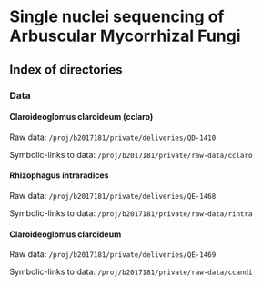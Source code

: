 # Single nuclei sequencing of Arbuscular Mycorrhizal Fungi

## Index of directories

### Data

#### Claroideoglomus claroideum (cclaro)

Raw data:
```/proj/b2017181/private/deliveries/QD-1410```

Symbolic-links to data:
```/proj/b2017181/private/raw-data/cclaro```

#### Rhizophagus intraradices

Raw data:
```/proj/b2017181/private/deliveries/QE-1468```

Symbolic-links to data:
```/proj/b2017181/private/raw-data/rintra```

#### Claroideoglomus claroideum

Raw data:
```/proj/b2017181/private/deliveries/QE-1469```

Symbolic-links to data:
```/proj/b2017181/private/raw-data/ccandi```



